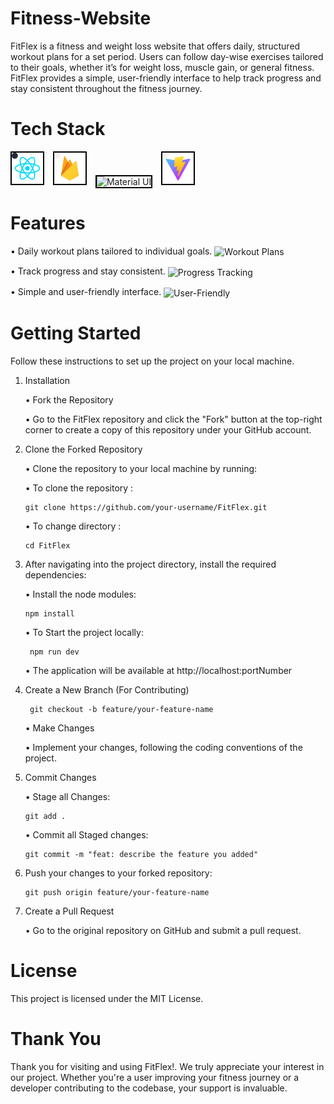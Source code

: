 # Fitness-Website

FitFlex is a fitness and weight loss website that offers daily, structured workout plans for a set period. Users can follow day-wise exercises tailored to their goals, whether it’s for weight loss, muscle gain, or general fitness. FitFlex provides a simple, user-friendly interface to help track progress and stay consistent throughout the fitness journey.

# Tech Stack

<div>
  <img src="./src/assets/readme_Icons/react.svg" alt="React" width="50" height="50" style="border: 2px solid black; margin-right: 10px;" /> 
  <img src="./src/assets/readme_Icons/firebase.svg" alt="Firebase" width="50" height="50" style="border: 2px solid black; margin-right: 10px;" /> 
  <img src="./src/assets/readme_Icons/materialui.svg" alt="Material UI" width="50" height="50" style="border: 2px solid black; margin-right: 10px;" />
  <img src="./src/assets/readme_Icons/vite.svg" alt="Vite" width="50" height="50" style="border: 2px solid black;" />
</div>


# Features

<div>
 
  <span>• Daily workout plans tailored to individual goals.</span>
   <img src="./src/assets/readme_Icons/" alt="Workout Plans" width="25" height="25" style="vertical-align: middle; margin-right: 10px;" />
</div>

<div>
 
  <span>• Track progress and stay consistent.</span>
   <img src="./src/assets/readme_Icons/progress-tracking.svg" alt="Progress Tracking" width="25" height="25" style="vertical-align: middle; margin-right: 10px;" />
</div>

<div>
  
  <span>• Simple and user-friendly interface.</span>
  <img src="./src/assets/readme_Icons/user-friendly.svg" alt="User-Friendly" width="25" height="25" style="vertical-align: middle; margin-right: 10px;" />
</div>


# Getting Started
    
  Follow these instructions to set up the project on your local machine.


1) Installation
   
   • Fork the Repository
   
   • Go to the FitFlex repository and click the "Fork" button at the top-right corner to create a copy of this   repository    under your GitHub account.
   

2) Clone the Forked Repository
   
    • Clone the repository to your local machine by running:

    • To clone the repository :
   
       git clone https://github.com/your-username/FitFlex.git

     • To change directory :
   
       cd FitFlex
   
4) After navigating into the project directory, install the required dependencies:

    • Install the node modules:
   
       npm install
    • To Start the project locally:
   
        npm run dev
   
    • The application will be available at http://localhost:portNumber
   

6) Create a New Branch (For Contributing)
   
        git checkout -b feature/your-feature-name
   
   • Make Changes
   
   • Implement your changes, following the coding conventions of the project.
   

7) Commit Changes

    • Stage all Changes:
   
       git add .
    • Commit all Staged changes:
   
       git commit -m "feat: describe the feature you added"

9) Push your changes to your forked repository:
    
       git push origin feature/your-feature-name

10) Create a Pull Request

    • Go to the original repository on GitHub and submit a pull request.


# License
This project is licensed under the MIT License.

# Thank You
Thank you for visiting and using FitFlex!. We truly appreciate your interest in our project.
Whether you're a user improving your fitness journey or a developer contributing to the codebase, your support is invaluable.
